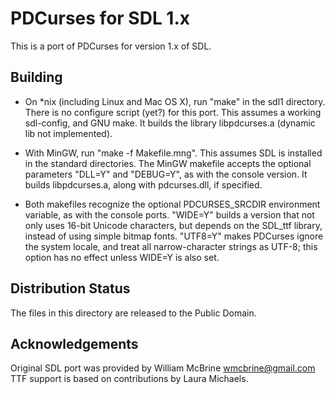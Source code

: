 PDCurses for SDL 1.x
====================

This is a port of PDCurses for version 1.x of SDL.


Building
--------

- On *nix (including Linux and Mac OS X), run "make" in the sdl1
  directory. There is no configure script (yet?) for this port. This
  assumes a working sdl-config, and GNU make. It builds the library 
  libpdcurses.a (dynamic lib not implemented).

- With MinGW, run "make -f Makefile.mng". This assumes SDL is installed
  in the standard directories. The MinGW makefile accepts the optional
  parameters "DLL=Y" and "DEBUG=Y", as with the console version. It
  builds libpdcurses.a, along with pdcurses.dll, if specified.

- Both makefiles recognize the optional PDCURSES_SRCDIR environment
  variable, as with the console ports. "WIDE=Y" builds a version that
  not only uses 16-bit Unicode characters, but depends on the SDL_ttf
  library, instead of using simple bitmap fonts. "UTF8=Y" makes PDCurses
  ignore the system locale, and treat all narrow-character strings as
  UTF-8; this option has no effect unless WIDE=Y is also set.


Distribution Status
-------------------

The files in this directory are released to the Public Domain.


Acknowledgements
----------------

Original SDL port was provided by William McBrine <wmcbrine@gmail.com>
TTF support is based on contributions by Laura Michaels.
